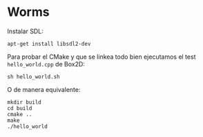 # Worms

Instalar SDL: 
```
apt-get install libsdl2-dev
```
Para probar el CMake y que se linkea todo bien ejecutamos el test `hello_world.cpp` de Box2D:
```
sh hello_world.sh
```
O de manera equivalente: 
```
mkdir build
cd build
cmake ..
make
./hello_world
```
